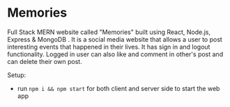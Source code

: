 # Memories

  Full Stack MERN website called "Memories" built using React, Node.js, Express & MongoDB . It is a social media website that allows a  user to post interesting events that happened in their lives. It has sign in and logout functionality. Logged in user can also like and comment in other's post and can delete their own post.


Setup:
- run ```npm i && npm start``` for both client and server side to start the web app

